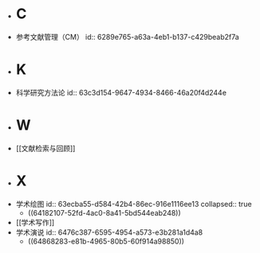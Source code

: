 - # C
- 参考文献管理（CM）
  id:: 6289e765-a63a-4eb1-b137-c429beab2f7a
- # K
- 科学研究方法论
  id:: 63c3d154-9647-4934-8466-46a20f4d244e
- # W
- [[文献检索与回顾]]
- # X
- 学术绘图
  id:: 63ecba55-d584-42b4-86ec-916e1116ee13
  collapsed:: true
	- ((64182107-52fd-4ac0-8a41-5bd544eab248))
- [[学术写作]]
- 学术演说
  id:: 6476c387-6595-4954-a573-e3b281a1d4a8
	- ((64868283-e81b-4965-80b5-60f914a98850))